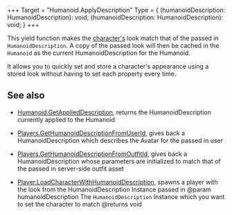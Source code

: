 +++
Target = "Humanoid.ApplyDescription"
Type = { (humanoidDescription: HumanoidDescription): void; (humanoidDescription: HumanoidDescription): void; }
+++

This yield function makes the [character's](https://developer.roblox.com/api-reference/class/Character) look match that of the passed in `HumanoidDescription`. A copy of the passed look will then be cached in the `Humanoid` as the current HumanoidDescription for the Humanoid.It allows you to quickly set and store a character's appearance using a stored look without having to set each property every time.## See also - [Humanoid.GetAppliedDescription](https://developer.roblox.com/api-reference/function/Humanoid/GetAppliedDescription), returns the HumanoidDescription currently applied to the Humanoid - [Players.GetHumanoidDescriptionFromUserId](https://developer.roblox.com/api-reference/function/Players/GetHumanoidDescriptionFromUserId), gives back a HumanoidDescription which describes the Avatar for the passed in user - [Players.GetHumanoidDescriptionFromOutfitId](https://developer.roblox.com/api-reference/function/Players/GetHumanoidDescriptionFromOutfitId), gives back a HumanoidDescription whose parameters are initialized to match that of the passed in server-side outfit asset - [Player.LoadCharacterWithHumanoidDescription](https://developer.roblox.com/api-reference/function/Player/LoadCharacterWithHumanoidDescription), spawns a player with the look from the HumanoidDescription Instance passed in@param humanoidDescription The `HumanoidDescription` Instance which you want to set the character to match@returns void